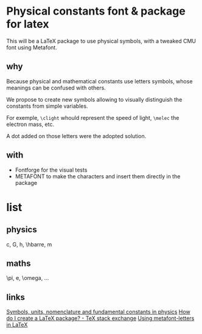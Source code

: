 # Physical constants font & package for latex

This will be a LaTeX package to use physical symbols, with a tweaked CMU font using Metafont.

## why
Because physical and mathematical constants use letters symbols, whose meanings can be confused with others. 

We propose to create new symbols allowing to visually distinguish the constants from simple variables.

For exemple, `\clight` whould represent the speed of light, `\melec` the electron mass, etc.

A dot added on those letters were the adopted solution.

## with
* Fontforge for the visual tests
* METAFONT to make the characters and insert them directly in the package


# list
## physics
c, G, h, \hbarre, m
## maths
\pi, e, \omega, ...

## links
[Symbols, units, nomenclature and fundamental constants in physics](http://iupap.org/wp-content/uploads/2014/05/A4.pdf)
[How do I create a LaTeX package? - TeX stack exchange](http://tex.stackexchange.com/a/34176)
[Using metafont-letters in LaTeX](http://tex.stackexchange.com/questions/197607/using-metafont-letters-in-latex)
